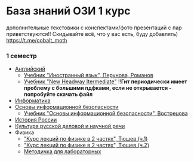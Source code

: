# База знаний ОЗИ 1 курс 

дополнительные текстовики с конспектами/фото презентаций с пар приветствуются!! Скидывайте всё, что у вас есть, буду добавлять) <https://t.me/cobalt_moth>

### 1 семестр
* [Английский](/src/английский/английский.md)
    * [Учебник "Иностранный язык", Перунова, Романов](/src/английский/Английский_учебник.pdf)
    * [Учебник "New Headway Itermediate"](/src/английский/английский_учебник_всратый.pdf)  !!**Гит периодически имеет проблему с большими пдфками, если не открывается - попробуйте скачать файл**
* [Информатика](/src/информатика/информатика.md)
* [Основы информационной безопасности](/src/инфобез/инфобез.md)
    * [Учебник "Основы информационной безопасности", Вострецова](/src/инфобез/учебник_инфобез.pdf)
* [История России](/src/история/история.md)
* [Культура русской деловой и научной речи](/src/русский/русский.md)
* Физика
    * ["Курс лекций по физике в 2 частях", Тюшев (ч.1)](/src/физика/физика_ч1.pdf)
    * ["Курс лекций по физике в 2 частях", Тюшев (ч.2)](/src/физика/физика_ч2.pdf)
    * [Методичка для лабораторных](/src/физика/физика_методичка.pdf)
